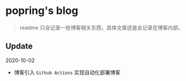 # popring's blog

> readme 只会记录一些博客相关东西，具体文章还是会记录在博客内部。



## Update

2020-10-02

- 博客引入 `Github Actions` 实现自动化部署博客